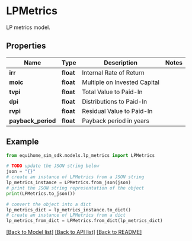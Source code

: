 # LPMetrics

LP metrics model.

## Properties

Name | Type | Description | Notes
------------ | ------------- | ------------- | -------------
**irr** | **float** | Internal Rate of Return | 
**moic** | **float** | Multiple on Invested Capital | 
**tvpi** | **float** | Total Value to Paid-In | 
**dpi** | **float** | Distributions to Paid-In | 
**rvpi** | **float** | Residual Value to Paid-In | 
**payback_period** | **float** | Payback period in years | 

## Example

```python
from equihome_sim_sdk.models.lp_metrics import LPMetrics

# TODO update the JSON string below
json = "{}"
# create an instance of LPMetrics from a JSON string
lp_metrics_instance = LPMetrics.from_json(json)
# print the JSON string representation of the object
print(LPMetrics.to_json())

# convert the object into a dict
lp_metrics_dict = lp_metrics_instance.to_dict()
# create an instance of LPMetrics from a dict
lp_metrics_from_dict = LPMetrics.from_dict(lp_metrics_dict)
```
[[Back to Model list]](../README.md#documentation-for-models) [[Back to API list]](../README.md#documentation-for-api-endpoints) [[Back to README]](../README.md)


